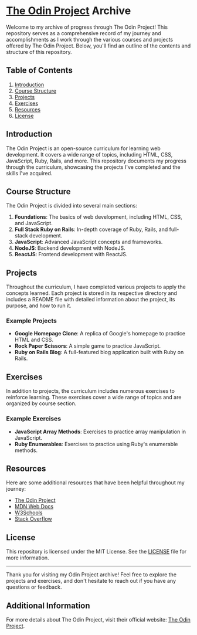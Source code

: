 # [The Odin Project](https://www.theodinproject.com) Archive

Welcome to my archive of progress through The Odin Project! This repository serves as a comprehensive record of my journey and accomplishments as I work through the various courses and projects offered by The Odin Project. Below, you'll find an outline of the contents and structure of this repository.

## Table of Contents

1. [Introduction](#introduction)
2. [Course Structure](#course-structure)
3. [Projects](#projects)
4. [Exercises](#exercises)
5. [Resources](#resources)
6. [License](#license)

## Introduction

The Odin Project is an open-source curriculum for learning web development. It covers a wide range of topics, including HTML, CSS, JavaScript, Ruby, Rails, and more. This repository documents my progress through the curriculum, showcasing the projects I've completed and the skills I've acquired.

## Course Structure

The Odin Project is divided into several main sections:

1. **Foundations**: The basics of web development, including HTML, CSS, and JavaScript.
2. **Full Stack Ruby on Rails**: In-depth coverage of Ruby, Rails, and full-stack development.
3. **JavaScript**: Advanced JavaScript concepts and frameworks.
4. **NodeJS**: Backend development with NodeJS.
5. **ReactJS**: Frontend development with ReactJS.

## Projects

Throughout the curriculum, I have completed various projects to apply the concepts learned. Each project is stored in its respective directory and includes a README file with detailed information about the project, its purpose, and how to run it.

### Example Projects

- **Google Homepage Clone**: A replica of Google's homepage to practice HTML and CSS.
- **Rock Paper Scissors**: A simple game to practice JavaScript.
- **Ruby on Rails Blog**: A full-featured blog application built with Ruby on Rails.

## Exercises

In addition to projects, the curriculum includes numerous exercises to reinforce learning. These exercises cover a wide range of topics and are organized by course section.

### Example Exercises

- **JavaScript Array Methods**: Exercises to practice array manipulation in JavaScript.
- **Ruby Enumerables**: Exercises to practice using Ruby's enumerable methods.

## Resources

Here are some additional resources that have been helpful throughout my journey:

- [The Odin Project](https://www.theodinproject.com/)
- [MDN Web Docs](https://developer.mozilla.org/)
- [W3Schools](https://www.w3schools.com/)
- [Stack Overflow](https://stackoverflow.com/)

## License

This repository is licensed under the MIT License. See the [LICENSE](LICENSE) file for more information.

---

Thank you for visiting my Odin Project archive! Feel free to explore the projects and exercises, and don't hesitate to reach out if you have any questions or feedback.

## Additional Information

For more details about The Odin Project, visit their official website: [The Odin Project](https://www.theodinproject.com/).
